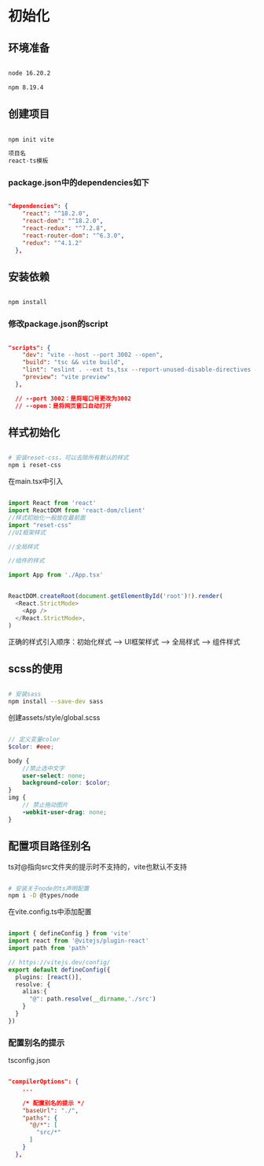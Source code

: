 # 初始化

## 环境准备

```bash

node 16.20.2

npm 8.19.4

```

## 创建项目

```bash

npm init vite

项目名
react-ts模板

```

### package.json中的dependencies如下

```json

"dependencies": {
    "react": "^18.2.0",
    "react-dom": "^18.2.0",
    "react-redux": "^7.2.8",
    "react-router-dom": "^6.3.0",
    "redux": "^4.1.2"
  },

```

## 安装依赖

```bash

npm install

```

### 修改package.json的script

```json

"scripts": {
    "dev": "vite --host --port 3002 --open",
    "build": "tsc && vite build",
    "lint": "eslint . --ext ts,tsx --report-unused-disable-directives --max-warnings 0",
    "preview": "vite preview"
  },

  // --port 3002：是将端口号更改为3002
  // --open：是将网页窗口自动打开

```

## 样式初始化

```bash

# 安装reset-css，可以去除所有默认的样式
npm i reset-css

```

在main.tsx中引入

```typescript

import React from 'react'
import ReactDOM from 'react-dom/client'
//样式初始化一般放在最前面
import "reset-css"
//UI框架样式

//全局样式

//组件的样式

import App from './App.tsx'


ReactDOM.createRoot(document.getElementById('root')!).render(
  <React.StrictMode>
    <App />
  </React.StrictMode>,
)

```

正确的样式引入顺序：初始化样式 --> UI框架样式 --> 全局样式 --> 组件样式

## scss的使用

```bash

# 安装sass
npm install --save-dev sass

```

创建assets/style/global.scss

```scss

// 定义变量color
$color: #eee;

body {
    //禁止选中文字
    user-select: none;
    background-color: $color;
}
img {
    // 禁止拖动图片
    -webkit-user-drag: none;
}

```

## 配置项目路径别名

ts对@指向src文件夹的提示时不支持的，vite也默认不支持

```bash

# 安装关于node的ts声明配置
npm i -D @types/node

```

在vite.config.ts中添加配置

```typescript

import { defineConfig } from 'vite'
import react from '@vitejs/plugin-react'
import path from 'path'

// https://vitejs.dev/config/
export default defineConfig({
  plugins: [react()],
  resolve: {
    alias:{
      "@": path.resolve(__dirname,'./src')
    }
  }
})

```

### 配置别名的提示

tsconfig.json

```json

"compilerOptions": {
    ...

    /* 配置别名的提示 */
    "baseUrl": "./",
    "paths": {
      "@/*": [
        "src/*"
      ]
    }
  },

```

